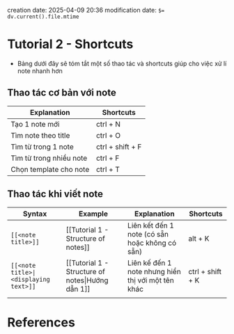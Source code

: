 creation date: 2025-04-09 20:36
modification date: `$= dv.current().file.mtime`

# Tutorial 2 - Shortcuts

- Bảng dưới đây sẽ tóm tắt một số thao tác và shortcuts giúp cho việc xử lí note nhanh hơn

## Thao tác cơ bản với note

| Explanation             | Shortcuts        |
| ----------------------- | ---------------- |
| Tạo 1 note mới          | ctrl + N         |
| Tìm note theo title     | ctrl + O         |
| Tìm từ trong 1 note     | ctrl + shift + F |
| Tìm từ trong nhiều note | ctrl + F         |
| Chọn template cho note  | ctrl + T         |

## Thao tác khi viết note

| Syntax                                | Example                                          | Explanation                                        | Shortcuts        |
| ------------------------------------- | ------------------------------------------------ | -------------------------------------------------- | ---------------- |
| `[[<note title>]]`                    | [[Tutorial 1 - Structure of notes]]              | Liên kết đến 1 note (có sẵn hoặc không có sẵn)     | alt + K          |
| `[[<note title>\|<displaying text>]]` | [[Tutorial 1 - Structure of notes\|Hướng dẫn 1]] | Liên kế đến 1 note nhưng hiển thị với một tên khác | ctrl + shift + K |
|                                       |                                                  |                                                    |                  |




















# References